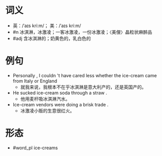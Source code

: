 # 词义
- 英：/ˈaɪs kriːm/； 美：/ˈaɪs kriːm/
- #n 冰淇淋，冰激凌；一客冰激凌，一份冰激凌；〈美俚〉晶粒状麻醉品
- #adj 含冰淇淋的；奶黄色的，乳白色的
# 例句
- Personally , I couldn 't have cared less whether the ice-cream came from Italy or England
	- 就我来说，我根本不在乎冰淇淋是意大利产的，还是英国产的。
- He sucked ice-cream soda through a straw .
	- 他用麦杆吸冰淇淋汽水。
- Ice-cream vendors were doing a brisk trade .
	- 冰激凌小贩的生意很红火。
# 形态
- #word_pl ice-creams
